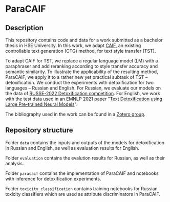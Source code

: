 # ParaCAIF

## Description

This repository contains code and data for a work submitted as a bachelor thesis in HSE University.
In this work, we adapt [CAIF](https://huggingface.co/spaces/tinkoff-ai/caif), an existing controllable text generation (CTG) method, for text style transfer (TST).

To adapt CAIF for TST, we replace a regular language model (LM) with a paraphraser and add reranking according to style transfer accuracy and semantic similarity.
To illustrate the applicability of the resulting method, ParaCAIF, we apply it to a rather new yet practical subtask of TST – detoxification.
We conduct the experiments with detoxification for two languages – Russian and English.
For Russian, we evaluate our models on the data of [RUSSE-2022 Detoxification competition](https://github.com/s-nlp/russe_detox_2022).
For English, we work with the test data used in an EMNLP 2021 paper "[Text Detoxification using Large Pre-trained Neural Models](https://github.com/s-nlp/detox)".

The bibliography used in the work can be found in a [Zotero group](https://www.zotero.org/groups/4893101/controllable_text_generation/library).

## Repository structure

Folder `data` contains the inputs and outputs of the models for detoxification in Russian and English, as well as evaluation results for English.

Folder `evaluation` contains the evalution results for Russian, as well as their analysis.

Folder `paracaif` contains the implementation of ParaCAIF and notebooks with inference for detoxification experiments.

Folder `toxicity_classification` contains training notebooks for Russian toxicity classifiers which are used as attribute discriminators in ParaCAIF.
